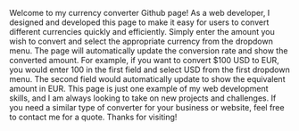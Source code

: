 Welcome to my currency converter Github page! As a web developer, I designed and developed this page to make it easy for users to convert different currencies quickly and efficiently. Simply enter the amount you wish to convert and select the appropriate currency from the dropdown menu. The page will automatically update the conversion rate and show the converted amount.
For example, if you want to convert $100 USD to EUR, you would enter 100 in the first field and select USD from the first dropdown menu. The second field would automatically update to show the equivalent amount in EUR.
This page is just one example of my web development skills, and I am always looking to take on new projects and challenges. If you need a similar type of converter for your business or website, feel free to contact me for a quote. Thanks for visiting!
